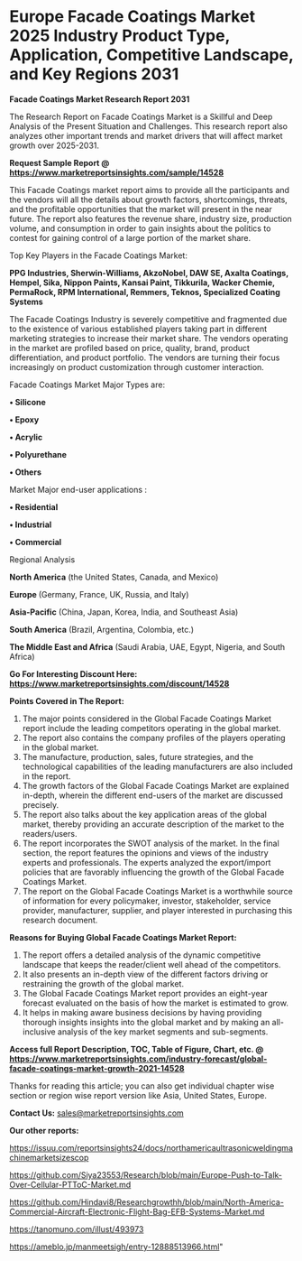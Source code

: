# Europe Facade Coatings Market 2025 Industry Product Type, Application, Competitive Landscape, and Key Regions 2031

<strong>Facade Coatings Market Research Report 2031</strong>

The Research Report on Facade Coatings Market is a Skillful and Deep Analysis of the Present Situation and Challenges. This research report also analyzes other important trends and market drivers that will affect market growth over 2025-2031.

<strong>Request Sample Report @ <a href=https://www.marketreportsinsights.com/sample/14528>https://www.marketreportsinsights.com/sample/14528</a></strong>

This Facade Coatings market report aims to provide all the participants and the vendors will all the details about growth factors, shortcomings, threats, and the profitable opportunities that the market will present in the near future. The report also features the revenue share, industry size, production volume, and consumption in order to gain insights about the politics to contest for gaining control of a large portion of the market share.

Top Key Players in the Facade Coatings Market:

<strong>PPG Industries, Sherwin-Williams, AkzoNobel, DAW SE, Axalta Coatings, Hempel, Sika, Nippon Paints, Kansai Paint, Tikkurila, Wacker Chemie, PermaRock, RPM International, Remmers, Teknos, Specialized Coating Systems</strong>

The Facade Coatings Industry is severely competitive and fragmented due to the existence of various established players taking part in different marketing strategies to increase their market share. The vendors operating in the market are profiled based on price, quality, brand, product differentiation, and product portfolio. The vendors are turning their focus increasingly on product customization through customer interaction.

Facade Coatings Market Major Types are:

<strong>• Silicone

• Epoxy

• Acrylic

• Polyurethane

• Others</strong>

Market Major end-user applications :

<strong>• Residential

• Industrial

• Commercial</strong>

Regional Analysis

</u><strong><b>North America</b></strong> (the United States, Canada, and Mexico)

<strong><b>Europe </b></strong>(Germany, France, UK, Russia, and Italy)

<strong><b>Asia-Pacific</b></strong> (China, Japan, Korea, India, and Southeast Asia)

<strong><b>South America</b></strong> (Brazil, Argentina, Colombia, etc.)

<strong><b>The Middle East and Africa</b></strong> (Saudi Arabia, UAE, Egypt, Nigeria, and South Africa)

<strong>Go For Interesting Discount Here: <a href=https://www.marketreportsinsights.com/discount/14528>https://www.marketreportsinsights.com/discount/14528</a></strong>

<strong>Points Covered in The Report:</strong>
<ol>
  <li>The major points considered in the Global Facade Coatings Market report include the leading competitors operating in the global market.</li>
  <li>The report also contains the company profiles of the players operating in the global market.</li>
  <li>The manufacture, production, sales, future strategies, and the technological capabilities of the leading manufacturers are also included in the report.</li>
  <li>The growth factors of the Global Facade Coatings Market are explained in-depth, wherein the different end-users of the market are discussed precisely.</li>
  <li>The report also talks about the key application areas of the global market, thereby providing an accurate description of the market to the readers/users.</li>
  <li>The report incorporates the SWOT analysis of the market. In the final section, the report features the opinions and views of the industry experts and professionals. The experts analyzed the export/import policies that are favorably influencing the growth of the Global Facade Coatings Market.</li>
  <li>The report on the Global Facade Coatings Market is a worthwhile source of information for every policymaker, investor, stakeholder, service provider, manufacturer, supplier, and player interested in purchasing this research document.</li>
</ol>
<strong>Reasons for Buying Global Facade Coatings Market Report:</strong>

<ol>
  <li>The report offers a detailed analysis of the dynamic competitive landscape that keeps the reader/client well ahead of the competitors.</li>
  <li>It also presents an in-depth view of the different factors driving or restraining the growth of the global market.</li>
  <li>The Global Facade Coatings Market report provides an eight-year forecast evaluated on the basis of how the market is estimated to grow.</li>
  <li>It helps in making aware business decisions by having providing thorough insights insights into the global market and by making an all-inclusive analysis of the key market segments and sub-segments.</li>
</ol>
<strong>Access full Report Description, TOC, Table of Figure, Chart, etc. @ <a href=https://www.marketreportsinsights.com/industry-forecast/global-facade-coatings-market-growth-2021-14528>https://www.marketreportsinsights.com/industry-forecast/global-facade-coatings-market-growth-2021-14528</a></strong>


Thanks for reading this article; you can also get individual chapter wise section or region wise report version like Asia, United States, Europe.

<strong>Contact Us:</strong>
sales@marketreportsinsights.com

<strong>Our other reports:</strong>

<a href=https://issuu.com/reportsinsights24/docs/northamericaultrasonicweldingmachinemarketsizescop>https://issuu.com/reportsinsights24/docs/northamericaultrasonicweldingmachinemarketsizescop</a>

<a href=https://github.com/Siya23553/Research/blob/main/Europe-Push-to-Talk-Over-Cellular-PTToC-Market.md>https://github.com/Siya23553/Research/blob/main/Europe-Push-to-Talk-Over-Cellular-PTToC-Market.md</a>

<a href=https://github.com/Hindavi8/Researchgrowthh/blob/main/North-America-Commercial-Aircraft-Electronic-Flight-Bag-EFB-Systems-Market.md>https://github.com/Hindavi8/Researchgrowthh/blob/main/North-America-Commercial-Aircraft-Electronic-Flight-Bag-EFB-Systems-Market.md</a>

<a href=https://tanomuno.com/illust/493973>https://tanomuno.com/illust/493973</a>

<a href=https://ameblo.jp/manmeetsigh/entry-12888513966.html>https://ameblo.jp/manmeetsigh/entry-12888513966.html</a>"
